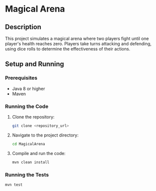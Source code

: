 # Magical Arena

## Description
This project simulates a magical arena where two players fight until one player's health reaches zero. Players take turns attacking and defending, using dice rolls to determine the effectiveness of their actions.

## Setup and Running

### Prerequisites
- Java 8 or higher
- Maven

### Running the Code
1. Clone the repository:
    ```sh
    git clone <repository_url>
    ```
2. Navigate to the project directory:
    ```sh
    cd MagicalArena
    ```
3. Compile and run the code:
    ```sh
    mvn clean install
    ```

### Running the Tests
```sh
mvn test
